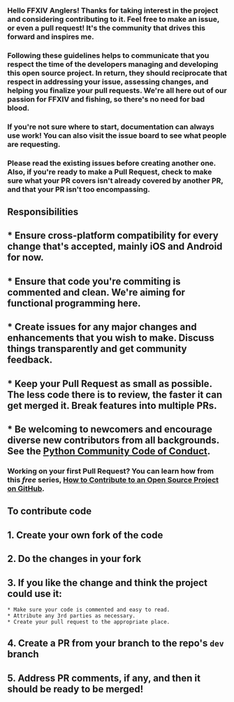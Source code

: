 ### Hello FFXIV Anglers! Thanks for taking interest in the project and considering contributing to it. Feel free to make an issue, or even a pull request! It's the community that drives this forward and inspires me.

### Following these guidelines helps to communicate that you respect the time of the developers managing and developing this open source project. In return, they should reciprocate that respect in addressing your issue, assessing changes, and helping you finalize your pull requests. We're all here out of our passion for FFXIV and fishing, so there's no need for bad blood.

### If you're not sure where to start, documentation can always use work! You can also visit the issue board to see what people are requesting.

### Please read the existing issues before creating another one. Also, if you're ready to make a Pull Request, check to make sure what your PR covers isn't already covered by another PR, and that your PR isn't too encompassing.

## Responsibilities
## * Ensure cross-platform compatibility for every change that's accepted, mainly iOS and Android for now.
## * Ensure that code you're commiting is commented and clean. We're aiming for functional programming here.
## * Create issues for any major changes and enhancements that you wish to make. Discuss things transparently and get community feedback.
## * Keep your Pull Request as small as possible. The less code there is to review, the faster it can get merged it. Break features into multiple PRs.
## * Be welcoming to newcomers and encourage diverse new contributors from all backgrounds. See the [Python Community Code of Conduct](https://www.python.org/psf/codeofconduct/).


### Working on your first Pull Request? You can learn how from this *free* series, [How to Contribute to an Open Source Project on GitHub](https://egghead.io/series/how-to-contribute-to-an-open-source-project-on-github).

## To contribute code
## 1. Create your own fork of the code
## 2. Do the changes in your fork
## 3. If you like the change and think the project could use it:
    * Make sure your code is commented and easy to read.
    * Attribute any 3rd parties as necessary.
    * Create your pull request to the appropriate place.
## 4. Create a PR from your branch to the repo's `dev` branch
## 5. Address PR comments, if any, and then it should be ready to be merged!
